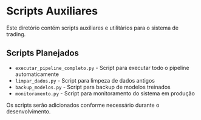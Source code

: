 # Scripts Auxiliares

Este diretório contém scripts auxiliares e utilitários para o sistema de trading.

## Scripts Planejados

- `executar_pipeline_completo.py` - Script para executar todo o pipeline automaticamente
- `limpar_dados.py` - Script para limpeza de dados antigos
- `backup_modelos.py` - Script para backup de modelos treinados
- `monitoramento.py` - Script para monitoramento do sistema em produção

Os scripts serão adicionados conforme necessário durante o desenvolvimento.
